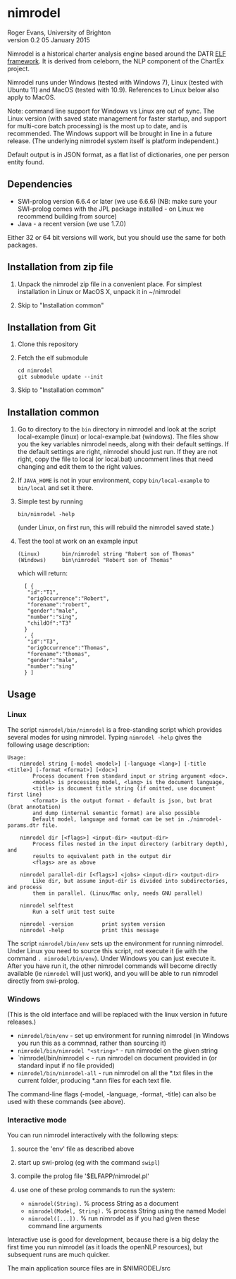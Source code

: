 # nimrodel

Roger Evans, University of Brighton<br/>
version 0.2  05 January 2015

Nimrodel is a historical charter analysis engine based around the
DATR [ELF framework][elf].  It is derived from celeborn, the NLP
component of the ChartEx project. 

Nimrodel runs under Windows (tested with Windows 7), Linux 
(tested with Ubuntu 11) and MacOS (tested with 10.9). References 
to Linux below also apply to MacOS.

Note: command line support for Windows vs Linux are out of sync.
The Linux version (with saved state management for faster startup, and
support for multi-core batch processing) is the most up to date, and 
is recommended. The Windows support will be brought in line in a future 
release. (The underlying nimrodel system itself is platform independent.)

Default output is in JSON format, as a flat list of dictionaries, one
per person entity found.

## Dependencies

* SWI-prolog version 6.6.4 or later (we use 6.6.6) (NB: make sure your 
  SWI-prolog comes with the JPL package installed - on Linux we recommend 
  building from source)
* Java - a recent version (we use 1.7.0)

Either 32 or 64 bit versions will work, but you should use the same for
both packages.

## Installation from zip file

1.    Unpack the nimrodel zip file in a convenient place. For simplest
      installation in Linux or MacOS X, unpack it in ~/nimrodel

2.    Skip to "Installation common"


## Installation from Git

1.    Clone this repository

2.    Fetch the elf submodule

          cd nimrodel
          git submodule update --init

3.    Skip to "Installation common"


## Installation common

1.    Go to directory to the `bin` directory in nimrodel
      and look at the script local-example (linux) or local-example.bat
      (windows). The files show you the key variables nimrodel needs, 
	  along with their default settings. If the default settings are right, 
	  nimrodel should just run. If they are not right, copy the file to 
	  local (or local.bat) uncomment lines that need changing and edit them 
	  to the right values.

2.    If `JAVA_HOME` is not in your environment, copy
      `bin/local-example` to `bin/local` and set it there.

3.    Simple test by running

          bin/nimrodel -help
		  
	  (under Linux, on first run, this will rebuild the nimrodel saved state.)

4.    Test the tool at work on an example input

          (Linux)       bin/nimrodel string "Robert son of Thomas"
          (Windows)     bin\nimrodel "Robert son of Thomas"
	
	  which will return:
	  
			[ {
			 "id":"T1",
			 "origOccurrence":"Robert",
			 "forename":"robert",
			 "gender":"male",
			 "number":"sing",
			 "childOf":"T3"
			}
			, {
			 "id":"T3",
			 "origOccurrence":"Thomas",
			 "forename":"thomas",
			 "gender":"male",
			 "number":"sing"
			} ]

## Usage

### Linux

The script `nimrodel/bin/nimrodel` is a free-standing script which 
provides several modes for using nimrodel. Typing `nimrodel -help`
gives the following usage description:

	Usage:
		nimrodel string [-model <model>] [-language <lang>] [-title <title>] [-format <format>] [<doc>]
			Process document from standard input or string argument <doc>.
			<model> is processing model, <lang> is the document language,
			<title> is document title string (if omitted, use document first line)
			<format> is the output format - default is json, but brat (brat annotation)
			and dump (internal semantic format) are also possible
			Default model, language and format can be set in ./nimrodel-params.dtr file.

		nimrodel dir [<flags>] <input-dir> <output-dir>
			Process files nested in the input directory (arbitrary depth), and
			results to equivalent path in the output dir
			<flags> are as above

		nimrodel parallel-dir [<flags>] <jobs> <input-dir> <output-dir>
			Like dir, but assume input-dir is divided into subdirectories, and process
			them in parallel. (Linux/Mac only, needs GNU parallel)

		nimrodel selftest
			Run a self unit test suite

		nimrodel -version         print system version
		nimrodel -help            print this message

The script `nimrodel/bin/env` sets up the environment for running nimrodel.  
Under Linux  you need to source this script, not execute it (ie with the 
command `. nimrodel/bin/env`).  Under Windows you can just execute it.
After you have run it, the other nimrodel commands will become directly
available (ie `nimrodel` will just work), and you will be able to run
nimrodel directly from swi-prolog.

### Windows

(This is the old interface and will be replaced with the linux version in 
future releases.)

* `nimrodel/bin/env` - set up environment for running nimrodel (in Windows
   you run this as a commnad, rather than sourcing it)
* `nimrodel/bin/nimrodel "<string>"`  - run nimrodel on the given string
* `nimrodel/bin/nimrodel < <file> - run nimrodel on document provided in 
  <file> (or standard input if no file provided)
* `nimrodel/bin/nimrodel-all` - run nimrodel on all the *.txt files in the
  current folder, producing *.ann files for each text file.
  
The command-line flags (-model, -language, -format, -title) can also be used 
with these commands (see above).

### Interactive mode

You can run nimrodel interactively with the following steps:

1. source the 'env' file as described above
2. start up swi-prolog (eg with the command `swipl`)
3. compile the prolog file '$ELFAPP/nimrodel.pl'
4. use one of these prolog commands to run the system:

   * `nimrodel(String).`           % process String as a document
   * `nimrodel(Model, String).`    % process String using the named Model
   * `nimrodel([...]).`            % run nimrodel as if you had given these command line arguments

Interactive use is good for development, because there is a big delay the first time you run nimrodel 
(as it loads the openNLP resources), but subsequent runs are much quicker.

The main application source files are in $NIMRODEL/src



[elf]: https://github.com/datr-project/elf
